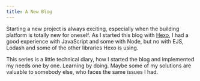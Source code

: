 ```yaml
---
title: A New Blog
---
```


Starting a new project is always exciting, especially when the building platform is totally new for oneself. As I started this blog with <a href="https://hexo.io/">Hexo</a>, I had a good experience with JavaScript and some with Node, but no with EJS, Lodash and some of the other libraries Hexo is using.

This series is a little technical diary, how I started the blog and implemented my needs one by one. Learning by doing. Maybe some of my solutions are valuable to somebody else, 
who faces the same issues I had.
